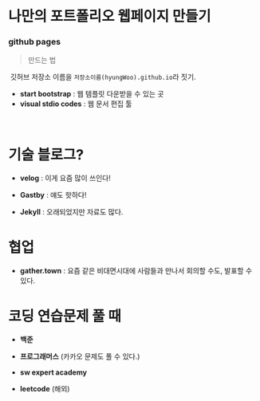 # 나만의 포트폴리오 웹페이지 만들기

### github pages

> 만드는 법

​	깃허브 저장소 이름을 `저장소이름(hyungWoo).github.io`라 짓기.

+ **start bootstrap** :  웹 템플릿 다운받을 수 있는 곳
+ **visual stdio codes** : 웹 문서 편집 툴

​		

# 기술 블로그?

* **velog** : 이게 요즘 많이 쓰인다!

* **Gastby** : 얘도 핫하다!
* **Jekyll** : 오래되었지만 자료도 많다.  



# 협업

* **gather.town** : 요즘 같은 비대면시대에 사람들과 만나서 회의할 수도, 발표할 수 있다.



# 코딩 연습문제 풀 때

* **백준** 

* **프로그래머스** (카카오 문제도 풀 수 있다.)

* **sw expert academy** 

* **leetcode** (해외) 
